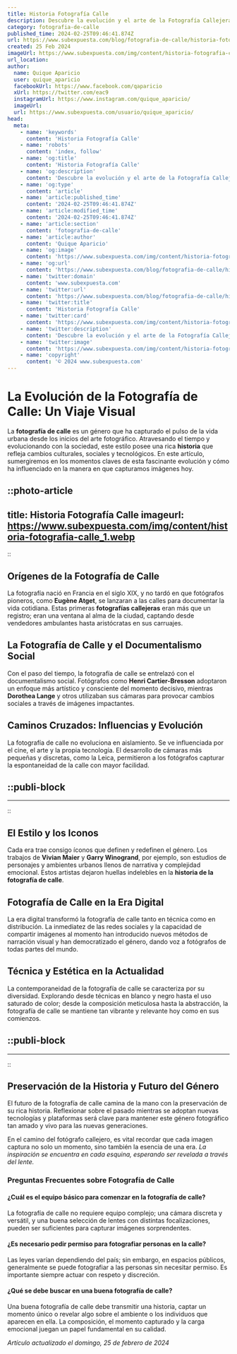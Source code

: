 ```yaml
---
title: Historia Fotografía Calle
description: Descubre la evolución y el arte de la Fotografía Callejera, donde cada imagen narra una historia única y atrapante de la vida urbana.
category: fotografia-de-calle
published_time: 2024-02-25T09:46:41.874Z
url: https://www.subexpuesta.com/blog/fotografia-de-calle/historia-fotografia-calle
created: 25 Feb 2024
imageUrl: https://www.subexpuesta.com/img/content/historia-fotografia-calle_1.webp
url_location:
author:
  name: Quique Aparicio
  user: quique_aparicio
  facebookUrl: https://www.facebook.com/qaparicio
  xUrl: https://twitter.com/eac9
  instagramUrl: https://www.instagram.com/quique_aparicio/
  imageUrl: 
  url: https://www.subexpuesta.com/usuario/quique_aparicio/
head:
  meta:
    - name: 'keywords'
      content: 'Historia Fotografía Calle'
    - name: 'robots'
      content: 'index, follow'
    - name: 'og:title'
      content: 'Historia Fotografía Calle'
    - name: 'og:description'
      content: 'Descubre la evolución y el arte de la Fotografía Callejera, donde cada imagen narra una historia única y atrapante de la vida urbana.'
    - name: 'og:type'
      content: 'article'
    - name: 'article:published_time'
      content: '2024-02-25T09:46:41.874Z'
    - name: 'article:modified_time'
      content: '2024-02-25T09:46:41.874Z'
    - name: 'article:section'
      content: 'fotografia-de-calle'
    - name: 'article:author'
      content: 'Quique Aparicio'
    - name: 'og:image'
      content: 'https://www.subexpuesta.com/img/content/historia-fotografia-calle_1.webp'
    - name: 'og:url'
      content: 'https://www.subexpuesta.com/blog/fotografia-de-calle/historia-fotografia-calle'
    - name: 'twitter:domain'
      content: 'www.subexpuesta.com'
    - name: 'twitter:url'
      content: 'https://www.subexpuesta.com/blog/fotografia-de-calle/historia-fotografia-calle'
    - name: 'twitter:title'
      content: 'Historia Fotografía Calle'
    - name: 'twitter:card'
      content: 'https://www.subexpuesta.com/img/content/historia-fotografia-calle_1.webp'
    - name: 'twitter:description'
      content: 'Descubre la evolución y el arte de la Fotografía Callejera, donde cada imagen narra una historia única y atrapante de la vida urbana.'
    - name: 'twitter:image'
      content: 'https://www.subexpuesta.com/img/content/historia-fotografia-calle_1.webp'
    - name: 'copyright'
      content: '© 2024 www.subexpuesta.com'
---
```

# La Evolución de la Fotografía de Calle: Un Viaje Visual

La **fotografía de calle** es un género que ha capturado el pulso de la vida urbana desde los inicios del arte fotográfico. Atravesando el tiempo y evolucionando con la sociedad, este estilo posee una rica **historia** que refleja cambios culturales, sociales y tecnológicos. En este artículo, sumergiremos en los momentos claves de esta fascinante evolución y cómo ha influenciado en la manera en que capturamos imágenes hoy.


::photo-article
---
title: Historia Fotografía Calle
imageurl: https://www.subexpuesta.com/img/content/historia-fotografia-calle_1.webp
---
::



## Orígenes de la Fotografía de Calle

La fotografía nació en Francia en el siglo XIX, y no tardó en que fotógrafos pioneros, como **Eugène Atget**, se lanzaran a las calles para documentar la vida cotidiana. Estas primeras **fotografías callejeras** eran más que un registro; eran una ventana al alma de la ciudad, captando desde vendedores ambulantes hasta aristócratas en sus carruajes.

## La Fotografía de Calle y el Documentalismo Social

Con el paso del tiempo, la fotografía de calle se entrelazó con el documentalismo social. Fotógrafos como **Henri Cartier-Bresson** adoptaron un enfoque más artístico y consciente del momento decisivo, mientras **Dorothea Lange** y otros utilizaban sus cámaras para provocar cambios sociales a través de imágenes impactantes.

## Caminos Cruzados: Influencias y Evolución

La fotografía de calle no evoluciona en aislamiento. Se ve influenciada por el cine, el arte y la propia tecnología. El desarrollo de cámaras más pequeñas y discretas, como la Leica, permitieron a los fotógrafos capturar la espontaneidad de la calle con mayor facilidad.


  ::publi-block
  ---
  ---
  ::
  
  

## El Estilo y los Iconos

Cada era trae consigo íconos que definen y redefinen el género. Los trabajos de **Vivian Maier** y **Garry Winogrand**, por ejemplo, son estudios de personajes y ambientes urbanos llenos de narrativa y complejidad emocional. Estos artistas dejaron huellas indelebles en la **historia de la fotografía de calle**.

## Fotografía de Calle en la Era Digital

La era digital transformó la fotografía de calle tanto en técnica como en distribución. La inmediatez de las redes sociales y la capacidad de compartir imágenes al momento han introducido nuevos métodos de narración visual y han democratizado el género, dando voz a fotógrafos de todas partes del mundo.

## Técnica y Estética en la Actualidad

La contemporaneidad de la fotografía de calle se caracteriza por su diversidad. Explorando desde técnicas en blanco y negro hasta el uso saturado de color; desde la composición meticulosa hasta la abstracción, la fotografía de calle se mantiene tan vibrante y relevante hoy como en sus comienzos.


  ::publi-block
  ---
  ---
  ::
  
  

## Preservación de la Historia y Futuro del Género

El futuro de la fotografía de calle camina de la mano con la preservación de su rica historia. Reflexionar sobre el pasado mientras se adoptan nuevas tecnologías y plataformas será clave para mantener este género fotográfico tan amado y vivo para las nuevas generaciones.

En el camino del fotógrafo callejero, es vital recordar que cada imagen captura no solo un momento, sino también la esencia de una era. *La inspiración se encuentra en cada esquina, esperando ser revelada a través del lente.*

### Preguntas Frecuentes sobre Fotografía de Calle

#### ¿Cuál es el equipo básico para comenzar en la fotografía de calle?
La fotografía de calle no requiere equipo complejo; una cámara discreta y versátil, y una buena selección de lentes con distintas focalizaciones, pueden ser suficientes para capturar imágenes sorprendentes.

#### ¿Es necesario pedir permiso para fotografiar personas en la calle?
Las leyes varían dependiendo del país; sin embargo, en espacios públicos, generalmente se puede fotografiar a las personas sin necesitar permiso. Es importante siempre actuar con respeto y discreción.

#### ¿Qué se debe buscar en una buena fotografía de calle?
Una buena fotografía de calle debe transmitir una historia, captar un momento único o revelar algo sobre el ambiente o los individuos que aparecen en ella. La composición, el momento capturado y la carga emocional juegan un papel fundamental en su calidad.

_Artículo actualizado el domingo, 25 de febrero de 2024_